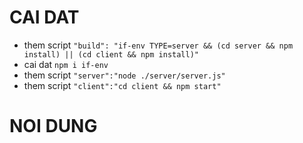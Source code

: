 # CAI DAT

- them script `"build": "if-env TYPE=server && (cd server && npm install) || (cd client && npm install)"`
- cai dat `npm i if-env`
- them script `"server":"node ./server/server.js"`
- them script `"client":"cd client && npm start"`

# NOI DUNG
